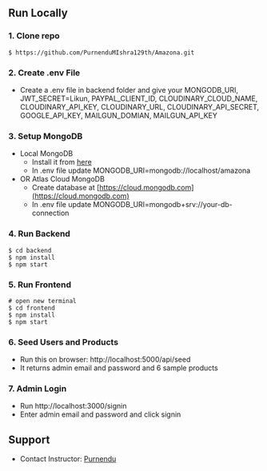
## Run Locally

### 1. Clone repo

```
$ https://github.com/PurnenduMIshra129th/Amazona.git

```

### 2. Create .env File

- Create a .env file in backend folder and give your MONGODB_URI,
JWT_SECRET=Likun,
PAYPAL_CLIENT_ID,
CLOUDINARY_CLOUD_NAME,
CLOUDINARY_API_KEY,
CLOUDINARY_URL,
CLOUDINARY_API_SECRET,
GOOGLE_API_KEY,
MAILGUN_DOMIAN,
MAILGUN_API_KEY

### 3. Setup MongoDB

- Local MongoDB
  - Install it from [here](https://www.mongodb.com/try/download/community)
  - In .env file update MONGODB_URI=mongodb://localhost/amazona
- OR Atlas Cloud MongoDB
  - Create database at [https://cloud.mongodb.com](https://cloud.mongodb.com)
  - In .env file update MONGODB_URI=mongodb+srv://your-db-connection

### 4. Run Backend

```
$ cd backend
$ npm install
$ npm start
```

### 5. Run Frontend

```
# open new terminal
$ cd frontend
$ npm install
$ npm start
```

### 6. Seed Users and Products

- Run this on browser: http://localhost:5000/api/seed
- It returns admin email and password and 6 sample products

### 7. Admin Login

- Run http://localhost:3000/signin
- Enter admin email and password and click signin

## Support

- Contact Instructor: [Purnendu](mailto:purnendumishra129th@gmail.com)

